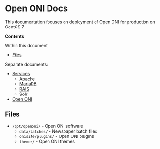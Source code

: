 # Open ONI Docs

This documentation focuses on deployment of Open ONI for production on CentOS 7

**Contents**

Within this document:
- [Files](#files)

Separate documents:
- [Services](/docs/services/)
    - [Apache](/docs/services/apache.md)
    - [MariaDB](/docs/services/mariadb.md)
    - [RAIS](/docs/services/rais.md)
    - [Solr](/docs/services/solr.md)
- [Open ONI](/docs/openoni.md)


## Files

- `/opt/openoni/` - Open ONI software
    - `data/batches/` - Newspaper batch files
    - `onisite/plugins/` - Open ONI plugins
    - `themes/` - Open ONI themes


